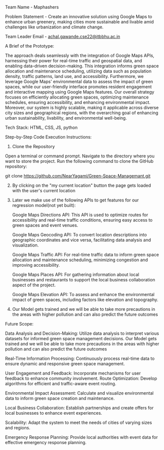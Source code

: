 
Team Name - Maphashers

Problem Statement - Create an innovative solution using Google Maps to enhance urban greenery, making cities more sustainable and livable amid challenges like urbanization and climate change.

Team Leader Email - achal.gawande.cse22@itbbhu.ac.in

A Brief of the Prototype:

The approach deals seamlessly with  the integration of Google Maps APIs, harnessing their power for real-time traffic and geospatial data, and enabling data-driven decision-making. This integration informs green space allocation and maintenance scheduling, utilizing data such as population density, traffic patterns, land use, and accessibility. Furthermore, we leverage Google Maps' environmental data to assess the impact of green spaces, while our user-friendly interface promotes resident engagement and interactive mapping using Google Maps features. Our overall strategy focuses on efficiently allocating green spaces, optimizing maintenance schedules, ensuring accessibility, and enhancing environmental impact. Moreover, our system is highly scalable, making it applicable across diverse city sizes and geographical regions, with the overarching goal of enhancing urban sustainability, livability, and environmental well-being.

Tech Stack:
HTML, CSS, JS, python

Step-by-Step Code Execution Instructions:
1. Clone the Repository

  Open a terminal or command prompt.
  Navigate to the directory where you want to store the project.
  Run the following command to clone the GitHub repository:
  
  git clone https://github.com/NearYagami/Green-Space-Managemant.git

2. By clicking on the "my current location" button the page gets loaded with the user's current location
   
3. Later we make use of the following APIs to get features for our regression model(not yet built):
   
   Google Maps Directions API: This API is used to optimize routes for accessibility and real-time traffic       conditions, ensuring easy access to green spaces and event venues.
   
   Google Maps Geocoding API: To convert location descriptions into geographic coordinates and vice versa,       facilitating data analysis and visualization.
   
   Google Maps Traffic API: For real-time traffic data to inform green space allocation and maintenance          scheduling, minimizing congestion and improving accessibility.
   
   Google Maps Places API: For gathering information about local businesses and restaurants to support the       local business collaboration aspect of the project.
   
   Google Maps Elevation API: To assess and enhance the environmental impact of green spaces, including          factors like elevation and topography.

4. Our Model gets trained and we will be able to take more precautions in the areas with higher pollution and 
   can also predict the future outcomes
   

Future Scope:

Data Analysis and Decision-Making: Utilize data analysis to interpret various datasets for informed green space management decisions. Our Model gets trained and we will be able to take more precautions in the areas with higher pollution and can also predict the future outcomes

Real-Time Information Processing: Continuously process real-time data to ensure dynamic and responsive green space management.

User Engagement and Feedback: Incorporate mechanisms for user feedback to enhance community involvement.
Route Optimization: Develop algorithms for efficient and traffic-aware event routing.

Environmental Impact Assessment: Calculate and visualize environmental data to inform green space creation and maintenance.

Local Business Collaboration: Establish partnerships and create offers for local businesses to enhance event experiences.

Scalability: Adapt the system to meet the needs of cities of varying sizes and regions.

Emergency Response Planning: Provide local authorities with event data for effective emergency response planning.
